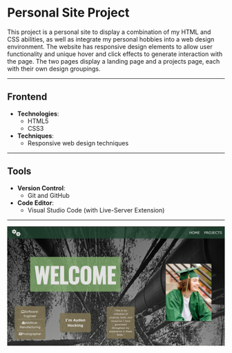 # Personal Site Project 

This project is a personal site to display a combination of my HTML and CSS abilities, as well as integrate my personal hobbies into a web design environment. The website has responsive design elements to allow user functionality and unique hover and click effects to generate interaction with the page. The two pages display a landing page and a projects page, each with their own design groupings.

---

## Frontend

- **Technologies**:
  - HTML5
  - CSS3
- **Techniques**:
  - Responsive web design techniques

---

## Tools

- **Version Control**:
  - Git and GitHub
- **Code Editor**:
  - Visual Studio Code (with Live-Server Extension)

---

![Project Screenshot](Preview_Image.png)
